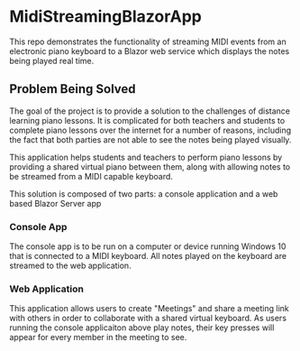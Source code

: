 # MidiStreamingBlazorApp
This repo demonstrates the functionality of streaming MIDI events from an electronic piano keyboard to a Blazor web service which displays the notes being played real time. 

## Problem Being Solved
The goal of the project is to provide a solution to the challenges of distance learning piano lessons. It is complicated for both teachers and students to complete piano lessons over the internet for a number of reasons, including the fact that both parties are not able to see the notes being played visually.

This application helps students and teachers to perform piano lessons by providing a shared virtual piano between them, along with allowing notes to be streamed from a MIDI capable keyboard.

This solution is composed of two parts: a console application and a web based Blazor Server app

### Console App

The console app is to be run on a computer or device running Windows 10 that is connected to a MIDI keyboard. All notes played on the keyboard are streamed to the web application.

### Web Application

This application allows users to create "Meetings" and share a meeting link with others in order to collaborate with a shared virtual keyboard. As users running the console applicaiton above play notes, their key presses will appear for every member in the meeting to see.
